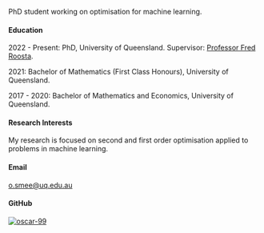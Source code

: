 PhD student working on optimisation for machine learning. 


#### Education

2022 - Present: PhD, University of Queensland. Supervisor: [Professor Fred Roosta](https://people.smp.uq.edu.au/FredRoosta/). 

2021: Bachelor of Mathematics (First Class Honours), University of Queensland.

2017 - 2020: Bachelor of Mathematics and Economics, University of Queensland.


#### Research Interests
My research is focused on second and first order optimisation applied to problems in machine learning. 

#### Email
<o.smee@uq.edu.au>

#### GitHub
[![oscar-99](https://img.shields.io/badge/oscar99-github-blue?logo=github)](https://github.com/oscar-99)
